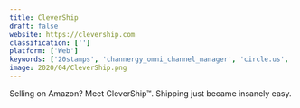 ```yaml
---
title: CleverShip
draft: false 
website: https://clevership.com
classification: ['']
platform: ['Web']
keywords: ['20stamps', 'channergy_omni_channel_manager', 'circle.us', 'easycombine', 'hashtag_fulfillment', 'm.o.m.', 'monsoon_stone_edge', 'ordoro', 'ramco_logistics', 'response_oms', 'scurri', 'shipstation', 'shipmate', 'shiptheory', 'shipwire', 'shipworks']
image: 2020/04/CleverShip.png
---
```

Selling on Amazon? Meet CleverShip™. Shipping just became insanely easy.